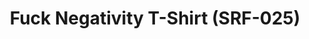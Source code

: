 ---
ee_id: '4299'
site: '1'
type: '2'
long_id: 2015-157 Fuck Negativity T-Shirt (SRF-025)
url: 2015-157-fuck-negativity-t-shirt-srf-025
year: '2015'
medium: Tee
commission:
add_credit:
dims:
pitch:
ps:
live_url:
related: "[4277] [2014-088-going-negative-lakes] 2014-088 Going Negative / Lakes"
title: Fuck Negativity T-Shirt (SRF-025)
youtube:
imgs: Fuck-Negativity-T-Shirt-SRF-025-2015-157-full-database-ih.jpg
subheading:
year2: '2015'
download:
add_credits:
related_code:
! '':
layout: things-i-made
---